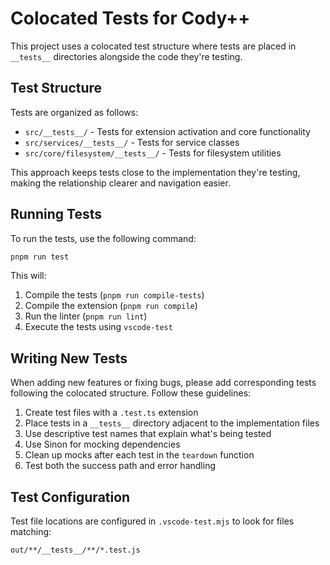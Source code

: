 # Colocated Tests for Cody++

This project uses a colocated test structure where tests are placed in `__tests__` directories alongside the code they're testing.

## Test Structure

Tests are organized as follows:

- `src/__tests__/` - Tests for extension activation and core functionality
- `src/services/__tests__/` - Tests for service classes
- `src/core/filesystem/__tests__/` - Tests for filesystem utilities

This approach keeps tests close to the implementation they're testing, making the relationship clearer and navigation easier.

## Running Tests

To run the tests, use the following command:

```bash
pnpm run test
```

This will:

1. Compile the tests (`pnpm run compile-tests`)
2. Compile the extension (`pnpm run compile`)
3. Run the linter (`pnpm run lint`)
4. Execute the tests using `vscode-test`

## Writing New Tests

When adding new features or fixing bugs, please add corresponding tests following the colocated structure. Follow these guidelines:

1. Create test files with a `.test.ts` extension
2. Place tests in a `__tests__` directory adjacent to the implementation files
3. Use descriptive test names that explain what's being tested
4. Use Sinon for mocking dependencies
5. Clean up mocks after each test in the `teardown` function
6. Test both the success path and error handling

## Test Configuration

Test file locations are configured in `.vscode-test.mjs` to look for files matching:

```
out/**/__tests__/**/*.test.js
```
